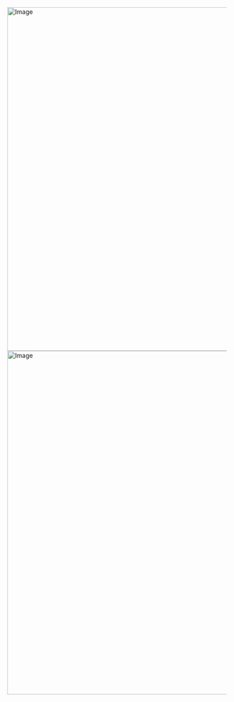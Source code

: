 <img width="1420" height="788" alt="Image" src="https://github.com/user-attachments/assets/3e63040e-5677-47ed-91e2-629d38e14a7e" />


<img width="1411" height="788" alt="Image" src="https://github.com/user-attachments/assets/659c8f51-2ad7-4cf2-b725-76226368c58f" />

